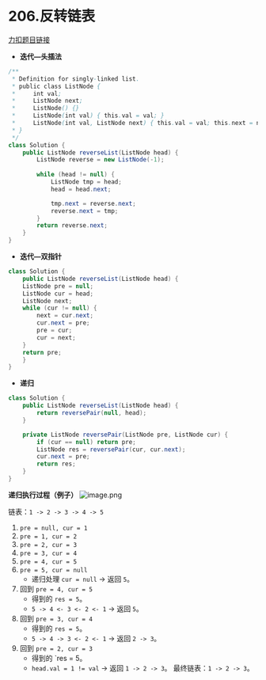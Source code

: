 # 206.反转链表
[力扣题目链接](https://leetcode.cn/problems/reverse-linked-list/)
- **迭代—头插法**
```java
/**
 * Definition for singly-linked list.
 * public class ListNode {
 *     int val;
 *     ListNode next;
 *     ListNode() {}
 *     ListNode(int val) { this.val = val; }
 *     ListNode(int val, ListNode next) { this.val = val; this.next = next; }
 * }
 */
class Solution {
    public ListNode reverseList(ListNode head) {
        ListNode reverse = new ListNode(-1);
    
        while (head != null) {
            ListNode tmp = head;
            head = head.next;

            tmp.next = reverse.next;
            reverse.next = tmp;
        }     
        return reverse.next;    
    }
}
```
- **迭代—双指针**
```java 
class Solution {
    public ListNode reverseList(ListNode head) {
    ListNode pre = null;
    ListNode cur = head;
    ListNode next;
    while (cur != null) {
        next = cur.next;
        cur.next = pre;
        pre = cur;
        cur = next;
    }
    return pre; 
    }
} 
```
- **递归**
```java
class Solution {
    public ListNode reverseList(ListNode head) {
        return reversePair(null, head);
    }

    private ListNode reversePair(ListNode pre, ListNode cur) {
        if (cur == null) return pre;
        ListNode res = reversePair(cur, cur.next);
        cur.next = pre;
        return res;
    }
}
```
**递归执行过程（例子）**
![image.png](https://atlantis-picgo-core.oss-cn-beijing.aliyuncs.com/picgo/20250926011742-d0f8f5-20250926011742383.png)

链表：`1 -> 2 -> 3 -> 4 -> 5`
1. `pre = null, cur = 1`
2. `pre = 1, cur = 2`
3. `pre = 2, cur = 3`
4. `pre = 3, cur = 4`
5. `pre = 4, cur = 5`
6. `pre = 5, cur = null`
    - 递归处理 `cur = null` → 返回 `5`。
7. 回到 `pre = 4, cur = 5`
    - 得到的 `res = 5`。
    - `5 -> 4 <- 3 <- 2 <- 1` → 返回 `5`。
8. 回到 `pre = 3, cur = 4`
    - 得到的 `res = 5`。
    - `5 -> 4 -> 3 <- 2 <- 1` → 返回 `2 -> 3`。
9. 回到 `pre = 2, cur = 3`
    - 得到的 `res = 5。
    - `head.val = 1 != val` → 返回 `1 -> 2 -> 3`。
最终链表：`1 -> 2 -> 3`。